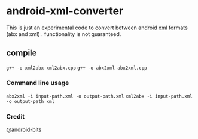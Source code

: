 # android-xml-converter
This is just an experimental code to convert between android xml formats (abx and xml) . functionality is not guaranteed.

## compile
`g++ -o xml2abx xml2abx.cpp`
`g++ -o abx2xml abx2xml.cpp`


### Command line usage

`abx2xml -i input-path.xml -o output-path.xml`
`xml2abx -i input-path.xml -o output-path xml`


### Credit
[@android-bits](https://github.com/cclgroupltd/android-bits/tree/main/ccl_abx)


